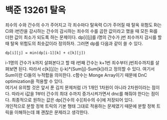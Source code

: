 # 백준 13261 탈옥
죄수의 수와 간수의 수가 주어지고 각 죄수마다 탈옥력 Ci가 주어질 때 탈옥 위험도 Ri는 Ci와 i번칸을 감시하는 간수의 감시하는 죄수의 수를 곱한 값이라고 했을 때 모든 Ri를 더한 값이 최소가 되도록 하는 문제이다. dp[i][j]를 i명의 간수가 j번 죄수까지 감시를 할 때 탈옥 위험도의 최솟값이라 정의하자. 그러면 dp를 다음과 같이 쓸 수 있다.
```
dp[i][j] = min(dp[i-1][k] + c[k][j])
```
i-1명의 간수가 k까지 살펴본다고 할 때 i번째 간수는 k+1번 죄수부터 j번죄수까지를 살펴보면 된다. 따라서 c[k][j]는 (j-k)*(Sum[j]-Sum[k])라고 정의할 수 있다. 여기서 Sum이란 Ci들의 누적합을 의미한다. c함수는 Monge Array이기 때문에 DnC optimization을 적용할 수 있다.  
여기서 유의할 것은 앞서 푼 김치 문제처럼 i가 1개인 1차원이 아니라 2차원이라는 점이다. 따라서 i값을 1부터 간수의 최대 수까지 증가시켜가면서 dnc를 해줘야 한다는 점이다. 최종적으로 원하는 값은 dp[간수의 수][죄수의 수]에 저장되어 있다.  
개인적으로 분할 정복 트릭의 기본 형태 그대로 적용하는 문제였기 때문에 분할 정복 트릭을 이해하는데 꽤 괜찮은 문제라고 생각한다.
